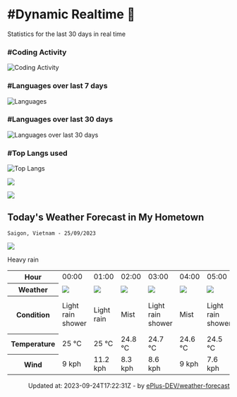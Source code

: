 # #Dynamic Realtime 💫

Statistics for the last 30 days in real time

### #Coding Activity

![Coding Activity](https://wakatime.com/share/@hoangit/f040630c-79e1-4e60-88f4-0d9ac2c2836a.svg "Coding Activity")

### #Languages over last 7 days

![Languages](https://wakatime.com/share/@hoangit/b096125c-54d3-497d-9357-f646151edaf0.svg "Languages")

### #Languages over last 30 days

![Languages over last 30 days](https://wakatime.com/share/@hoangit/a23576c8-da4a-4fb4-a796-209d67bee9e4.svg "Languages
over last 30 days")

### #Top Langs used

![Top Langs](https://github-readme-stats.vercel.app/api/top-langs/?username=hoangsvit&layout=compact)


![](https://komarev.com/ghpvc/?username=hoangsvit&style=for-the-badge)

[![](https://s11.flagcounter.com/count/1xO8/bg_FFFFFF/txt_000000/border_CCCCCC/columns_2/maxflags_10/viewers_3/labels_1/pageviews_1/flags_1/percent_0/)](https://s11.flagcounter.com/more/1xO8/)

## Today's Weather Forecast in My Hometown



`Saigon, Vietnam - 25/09/2023`

<img src="https://cdn.weatherapi.com/weather/64x64/day/308.png" />

Heavy rain


<table>
    <tr>
        <th>Hour</th>
        <td>00:00</td><td>01:00</td><td>02:00</td><td>03:00</td><td>04:00</td><td>05:00</td><td>06:00</td><td>07:00</td><td>08:00</td><td>09:00</td><td>10:00</td><td>11:00</td><td>12:00</td><td>13:00</td><td>14:00</td><td>15:00</td><td>16:00</td><td>17:00</td><td>18:00</td><td>19:00</td><td>20:00</td><td>21:00</td><td>22:00</td><td>23:00</td>
    </tr>
    <tr>
        <th>Weather</th>
        <td><img src="https://cdn.weatherapi.com/weather/64x64/night/353.png"></img></td><td><img src="https://cdn.weatherapi.com/weather/64x64/night/296.png"></img></td><td><img src="https://cdn.weatherapi.com/weather/64x64/night/143.png"></img></td><td><img src="https://cdn.weatherapi.com/weather/64x64/night/353.png"></img></td><td><img src="https://cdn.weatherapi.com/weather/64x64/night/143.png"></img></td><td><img src="https://cdn.weatherapi.com/weather/64x64/night/353.png"></img></td><td><img src="https://cdn.weatherapi.com/weather/64x64/day/122.png"></img></td><td><img src="https://cdn.weatherapi.com/weather/64x64/day/119.png"></img></td><td><img src="https://cdn.weatherapi.com/weather/64x64/day/116.png"></img></td><td><img src="https://cdn.weatherapi.com/weather/64x64/day/263.png"></img></td><td><img src="https://cdn.weatherapi.com/weather/64x64/day/116.png"></img></td><td><img src="https://cdn.weatherapi.com/weather/64x64/day/263.png"></img></td><td><img src="https://cdn.weatherapi.com/weather/64x64/day/353.png"></img></td><td><img src="https://cdn.weatherapi.com/weather/64x64/day/293.png"></img></td><td><img src="https://cdn.weatherapi.com/weather/64x64/day/353.png"></img></td><td><img src="https://cdn.weatherapi.com/weather/64x64/day/353.png"></img></td><td><img src="https://cdn.weatherapi.com/weather/64x64/day/353.png"></img></td><td><img src="https://cdn.weatherapi.com/weather/64x64/day/353.png"></img></td><td><img src="https://cdn.weatherapi.com/weather/64x64/night/353.png"></img></td><td><img src="https://cdn.weatherapi.com/weather/64x64/night/353.png"></img></td><td><img src="https://cdn.weatherapi.com/weather/64x64/night/353.png"></img></td><td><img src="https://cdn.weatherapi.com/weather/64x64/night/356.png"></img></td><td><img src="https://cdn.weatherapi.com/weather/64x64/night/356.png"></img></td><td><img src="https://cdn.weatherapi.com/weather/64x64/night/353.png"></img></td>
    </tr>
    <tr>
        <th>Condition</th>
        <td width="200px">Light rain shower</td><td width="200px">Light rain</td><td width="200px">Mist</td><td width="200px">Light rain shower</td><td width="200px">Mist</td><td width="200px">Light rain shower</td><td width="200px">Overcast</td><td width="200px">Cloudy</td><td width="200px">Partly cloudy</td><td width="200px">Patchy light drizzle</td><td width="200px">Partly cloudy</td><td width="200px">Patchy light drizzle</td><td width="200px">Light rain shower</td><td width="200px">Patchy light rain</td><td width="200px">Light rain shower</td><td width="200px">Light rain shower</td><td width="200px">Light rain shower</td><td width="200px">Light rain shower</td><td width="200px">Light rain shower</td><td width="200px">Light rain shower</td><td width="200px">Light rain shower</td><td width="200px">Moderate or heavy rain shower</td><td width="200px">Moderate or heavy rain shower</td><td width="200px">Light rain shower</td>
    </tr>
    <tr>
        <th>Temperature</th>
        <td>25 °C</td><td>25 °C</td><td>24.8 °C</td><td>24.7 °C</td><td>24.6 °C</td><td>24.5 °C</td><td>24.8 °C</td><td>25 °C</td><td>25.4 °C</td><td>26.1 °C</td><td>27.3 °C</td><td>29.7 °C</td><td>30.4 °C</td><td>29.9 °C</td><td>29.5 °C</td><td>28.7 °C</td><td>27.9 °C</td><td>26.5 °C</td><td>25.6 °C</td><td>25.1 °C</td><td>25 °C</td><td>25.1 °C</td><td>24.5 °C</td><td>24.5 °C</td>
    </tr>
    <tr>
        <th>Wind</th>
        <td>9 kph</td><td>11.2 kph</td><td>8.3 kph</td><td>8.6 kph</td><td>9 kph</td><td>7.6 kph</td><td>9 kph</td><td>7.2 kph</td><td>6.8 kph</td><td>6.8 kph</td><td>7.9 kph</td><td>10.4 kph</td><td>13.3 kph</td><td>15.1 kph</td><td>16.6 kph</td><td>16.6 kph</td><td>16.2 kph</td><td>16.6 kph</td><td>15.8 kph</td><td>13.7 kph</td><td>13 kph</td><td>19.1 kph</td><td>18 kph</td><td>14.4 kph</td>
    </tr>
</table>


<div align="right">
Updated at: 2023-09-24T17:22:31Z - by <a target="_blank" href="https://github.com/ePlus-DEV/weather-forecast">ePlus-DEV/weather-forecast</a>
</div>
